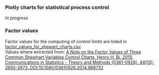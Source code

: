 ### Plotly charts for statistical process control

In progress

### Factor values
Factor values for the computing of control limits are listed in [factor_values_for_shewart_charts.csv](afctor_values_for_shewart_charts.csv).  
Values where extracted from: 
[A Note on the Factor Values of Three Common Shewhart Variables Control Charts. Henry H. Bi. 2015. Communications in Statistics - Theory and Methods (0361-0926). 44(13): 2655-2673. DOI:10.1080/03610926.2014.968732](https://www.researchgate.net/publication/275236350_A_Note_on_the_Factor_Values_of_Three_Common_Shewhart_Variables_Control_Charts_Henry_H_Bi_2015_Communications_in_Statistics_-_Theory_and_Methods_0361-0926_4413_2655-2673_httpdxdoiorg1010800361092620149)